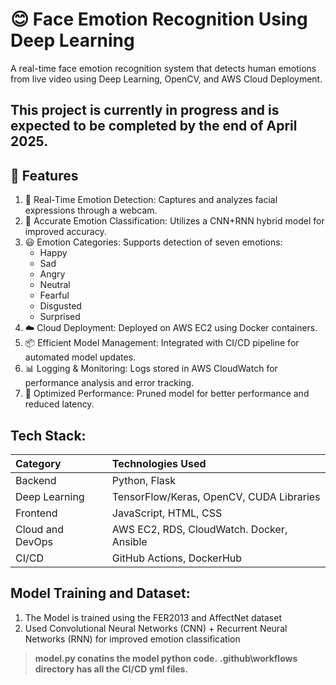 # 😊 Face Emotion Recognition Using Deep Learning
A real-time face emotion recognition system that detects human emotions from live video using Deep Learning, OpenCV, and AWS Cloud Deployment.

## This project is currently in progress and is expected to be completed by the end of April 2025.
## 🚀 Features
1. 🎥 Real-Time Emotion Detection: Captures and analyzes facial expressions through a webcam.
1. 🧠 Accurate Emotion Classification: Utilizes a CNN+RNN hybrid model for improved accuracy.
1. 😃 Emotion Categories: Supports detection of seven emotions:
    - Happy
    - Sad
    - Angry
    - Neutral
    - Fearful
    - Disgusted
    - Surprised
1. ☁️ Cloud Deployment: Deployed on AWS EC2 using Docker containers.
1. 📦 Efficient Model Management: Integrated with CI/CD pipeline for automated model updates.
1. 📊 Logging & Monitoring: Logs stored in AWS CloudWatch for performance analysis and error tracking.
1. 🔎 Optimized Performance: Pruned model for better performance and reduced latency.


## Tech Stack:

  | Category          | Technologies Used                          |
  |:------------------|:-------------------------------------------|
  | Backend           | Python, Flask                              |
  | Deep Learning     | TensorFlow/Keras, OpenCV, CUDA Libraries   |
  | Frontend          | JavaScript, HTML, CSS                      |
  | Cloud and DevOps  | AWS EC2, RDS, CloudWatch. Docker, Ansible  |
  | CI/CD             | GitHub Actions, DockerHub                  |


## Model Training and Dataset:
  1. The Model is trained using the FER2013 and AffectNet dataset
  2. Used Convolutional Neural Networks (CNN) + Recurrent Neural Networks (RNN) for improved emotion classification


> **model.py conatins the model python code.**
> **.github\workflows directory has all the CI/CD yml files.**